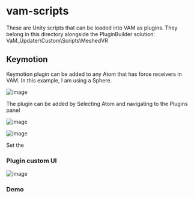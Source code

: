 # vam-scripts

These are Unity scripts that can be loaded into VAM as plugins. They belong in this directory alongside the PluginBuilder solution:
VaM_Updater\Custom\Scripts\MeshedVR

## Keymotion

Keymotion plugin can be added to any Atom that has force receivers in VAM. In this example, I am using a Sphere.

![image](https://github.com/user-attachments/assets/f099ab43-ce75-46e6-b7ba-71f4729aa808)

The plugin can be added by Selecting Atom and navigating to the Plugins panel

![image](https://github.com/user-attachments/assets/c79ba866-6246-46ae-b289-9af8f9195fba)

![image](https://github.com/user-attachments/assets/96320d9b-0709-4fee-82ae-aa0e5328a80f)


Set the 

### Plugin custom UI

![image](https://github.com/user-attachments/assets/3d901162-c4ce-4ebb-8d13-8f8d0c5300b8)


### Demo

